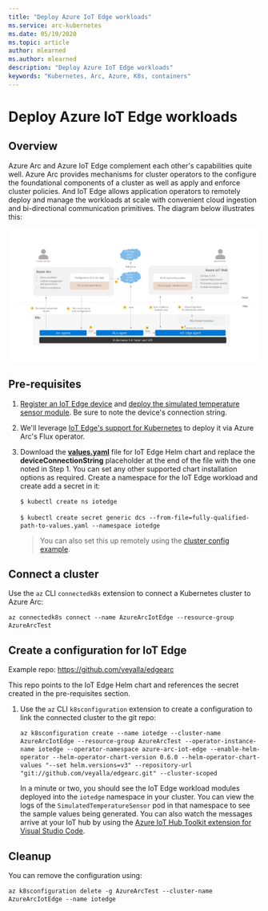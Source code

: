 ```yaml
---
title: "Deploy Azure IoT Edge workloads"
ms.service: arc-kubernetes
ms.date: 05/19/2020
ms.topic: article
author: mlearned
ms.author: mlearned
description: "Deploy Azure IoT Edge workloads"
keywords: "Kubernetes, Arc, Azure, K8s, containers"
---
```



# Deploy Azure IoT Edge workloads

## Overview

Azure Arc and Azure IoT Edge complement each other's capabilities quite well. Azure Arc provides mechanisms for cluster operators to the configure the foundational components of a cluster as well as apply and enforce cluster policies. And IoT Edge allows application operators to remotely deploy and manage the workloads at scale with convenient cloud ingestion and bi-directional communication primitives. The diagram below illustrates this:

![](./media/edge-arc.png)

## Pre-requisites

1. [Register an IoT Edge device](https://docs.microsoft.com/azure/iot-edge/quickstart-linux#register-an-iot-edge-device) and [deploy the simulated temperature sensor module](https://docs.microsoft.com/azure/iot-edge/quickstart-linux#deploy-a-module). Be sure to note the device's connection string.

1. We'll leverage [IoT Edge's support for Kubernetes](https://aka.ms/edgek8sdoc) to deploy it via Azure Arc's Flux operator.

1. Download the [**values.yaml**](https://github.com/Azure/iotedge/blob/master/kubernetes/charts/edge-kubernetes/values.yaml) file for IoT Edge Helm chart and replace the **deviceConnectionString** placeholder at the end of the file with the one noted in Step 1. You can set any other supported chart installation options as required. Create a namespace for the IoT Edge workload and create add a secret in it:

    ```
    $ kubectl create ns iotedge

    $ kubectl create secret generic dcs --from-file=fully-qualified-path-to-values.yaml --namespace iotedge
    ```

    >You can also set this up remotely using the [cluster config example](./use-gitops-in-connected-cluster.md).

## Connect a cluster

Use the `az` CLI `connectedk8s` extension to connect a Kubernetes cluster to Azure Arc:

  ```
  az connectedk8s connect --name AzureArcIotEdge --resource-group AzureArcTest
  ```

## Create a configuration for IoT Edge

Example repo: https://github.com/veyalla/edgearc

This repo points to the IoT Edge Helm chart and references the secret created in the pre-requisites section.

1. Use the `az` CLI `k8sconfiguration` extension to create a configuration to link the connected cluster to the git repo:

    ```
    az k8sconfiguration create --name iotedge --cluster-name AzureArcIotEdge --resource-group AzureArcTest --operator-instance-name iotedge --operator-namespace azure-arc-iot-edge --enable-helm-operator --helm-operator-chart-version 0.6.0 --helm-operator-chart-values "--set helm.versions=v3" --repository-url "git://github.com/veyalla/edgearc.git" --cluster-scoped
    ```

    In a minute or two, you should see the IoT Edge workload modules deployed into the `iotedge` namespace in your cluster. You can view the logs of the `SimulatedTemperatureSensor` pod in that namespace to see the sample values being generated. You can also watch the messages arrive at your IoT hub by using the [Azure IoT Hub Toolkit extension for Visual Studio Code](https://marketplace.visualstudio.com/items?itemName=vsciot-vscode.azure-iot-toolkit).

## Cleanup

You can remove the configuration using:

```
az k8sconfiguration delete -g AzureArcTest --cluster-name AzureArcIotEdge --name iotedge
```
